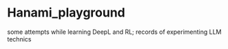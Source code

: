 # Hanami_playground
some attempts while learning DeepL and RL; records of experimenting LLM technics
